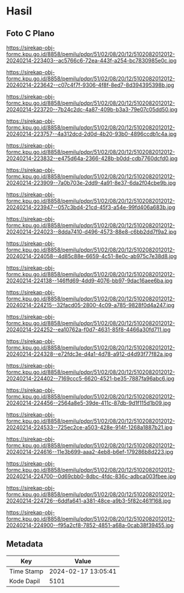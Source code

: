 # Hasil

## Foto C Plano

https://sirekap-obj-formc.kpu.go.id/8858/pemilu/pdpr/51/02/08/20/12/5102082012012-20240214-223403--ac5766c6-72ea-443f-a254-bc7830985e0c.jpg

https://sirekap-obj-formc.kpu.go.id/8858/pemilu/pdpr/51/02/08/20/12/5102082012012-20240214-223642--c07c4f7f-9306-4f8f-8ed7-8d394395398b.jpg

https://sirekap-obj-formc.kpu.go.id/8858/pemilu/pdpr/51/02/08/20/12/5102082012012-20240214-223720--7b24c2dc-4a87-409b-b3a3-79e07c05dd50.jpg

https://sirekap-obj-formc.kpu.go.id/8858/pemilu/pdpr/51/02/08/20/12/5102082012012-20240214-223757--4a312dcd-2d0d-4b20-93b0-4896ccdb1c4a.jpg

https://sirekap-obj-formc.kpu.go.id/8858/pemilu/pdpr/51/02/08/20/12/5102082012012-20240214-223832--e475d64a-2366-428b-b0dd-cdb7760dcfd0.jpg

https://sirekap-obj-formc.kpu.go.id/8858/pemilu/pdpr/51/02/08/20/12/5102082012012-20240214-223909--7a0b703e-2dd9-4a91-8e37-6da2f04cbe9b.jpg

https://sirekap-obj-formc.kpu.go.id/8858/pemilu/pdpr/51/02/08/20/12/5102082012012-20240214-223947--057c3bd4-21cd-45f3-a54e-99fd406a683b.jpg

https://sirekap-obj-formc.kpu.go.id/8858/pemilu/pdpr/51/02/08/20/12/5102082012012-20240214-224023--8dda7410-d496-4573-88e8-c6bb2dd7f9a2.jpg

https://sirekap-obj-formc.kpu.go.id/8858/pemilu/pdpr/51/02/08/20/12/5102082012012-20240214-224058--4d85c88e-6659-4c51-8e0c-ab975c7e38d8.jpg

https://sirekap-obj-formc.kpu.go.id/8858/pemilu/pdpr/51/02/08/20/12/5102082012012-20240214-224138--146ffd69-4dd9-4076-bb97-9dac16aee6ba.jpg

https://sirekap-obj-formc.kpu.go.id/8858/pemilu/pdpr/51/02/08/20/12/5102082012012-20240214-224215--32facd05-2800-4c09-a785-9828f0d4a247.jpg

https://sirekap-obj-formc.kpu.go.id/8858/pemilu/pdpr/51/02/08/20/12/5102082012012-20240214-224252--ea10762a-f0d7-4631-85f8-4466a30fd711.jpg

https://sirekap-obj-formc.kpu.go.id/8858/pemilu/pdpr/51/02/08/20/12/5102082012012-20240214-224328--e72fdc3e-d4a1-4d78-a912-d4d93f77f82a.jpg

https://sirekap-obj-formc.kpu.go.id/8858/pemilu/pdpr/51/02/08/20/12/5102082012012-20240214-224402--7169ccc5-6620-4521-be35-7887fa96abc6.jpg

https://sirekap-obj-formc.kpu.go.id/8858/pemilu/pdpr/51/02/08/20/12/5102082012012-20240214-224456--2564a8e5-39de-411c-87db-9d1f115d1b09.jpg

https://sirekap-obj-formc.kpu.go.id/8858/pemilu/pdpr/51/02/08/20/12/5102082012012-20240214-224533--725ec2ce-a503-428e-914f-1268a1887b21.jpg

https://sirekap-obj-formc.kpu.go.id/8858/pemilu/pdpr/51/02/08/20/12/5102082012012-20240214-224616--11e3b699-aaa2-4eb8-b6ef-179286b8d223.jpg

https://sirekap-obj-formc.kpu.go.id/8858/pemilu/pdpr/51/02/08/20/12/5102082012012-20240214-224700--0d69cbb0-8dbc-4fdc-836c-adbca003fbee.jpg

https://sirekap-obj-formc.kpu.go.id/8858/pemilu/pdpr/51/02/08/20/12/5102082012012-20240214-224726--6ddfa641-a381-48ce-a9b3-5f82c461f168.jpg

https://sirekap-obj-formc.kpu.go.id/8858/pemilu/pdpr/51/02/08/20/12/5102082012012-20240214-224900--f95a2cf8-7852-4851-a68a-0cab38f39455.jpg


## Metadata

| Key        | Value               |
| ---------- | ------------------- |
| Time Stamp | 2024-02-17 13:05:41 |
| Kode Dapil | 5101                |



